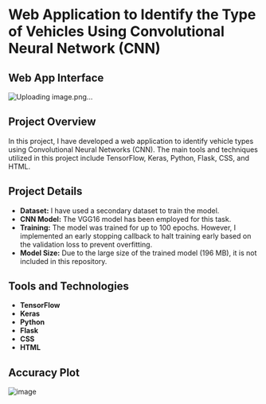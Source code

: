 # Web Application to Identify the Type of Vehicles Using Convolutional Neural Network (CNN)

## Web App Interface

![Uploading image.png…]()


## Project Overview

In this project, I have developed a web application to identify vehicle types using Convolutional Neural Networks (CNN). The main tools and techniques utilized in this project include TensorFlow, Keras, Python, Flask, CSS, and HTML.

## Project Details

- **Dataset:** I have used a secondary dataset to train the model.
- **CNN Model:** The VGG16 model has been employed for this task.
- **Training:** The model was trained for up to 100 epochs. However, I implemented an early stopping callback to halt training early based on the validation loss to prevent overfitting.
- **Model Size:** Due to the large size of the trained model (196 MB), it is not included in this repository.

## Tools and Technologies

- **TensorFlow**
- **Keras**
- **Python**
- **Flask**
- **CSS**
- **HTML**

## Accuracy Plot

![image](https://github.com/usmaan9990/VehicleClassi_CNN/assets/31176872/41dcfad9-754a-472f-b7cb-230c249660a1)

